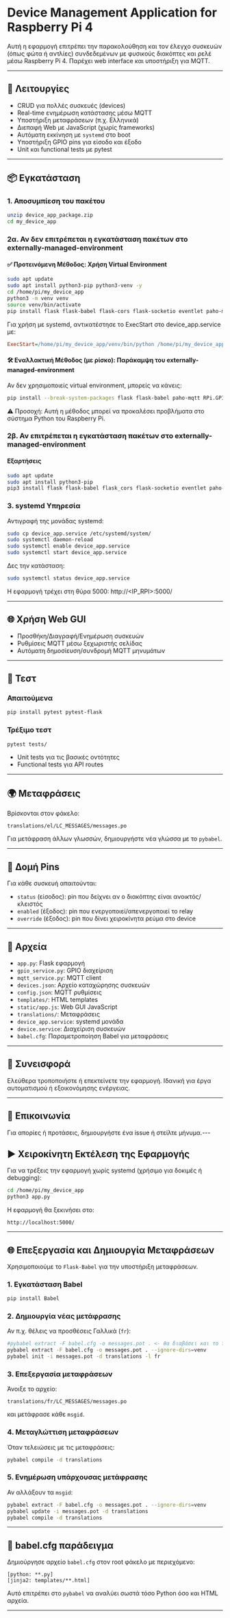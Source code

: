 # Device Management Application for Raspberry Pi 4

Αυτή η εφαρμογή επιτρέπει την παρακολούθηση και τον έλεγχο συσκευών (όπως φώτα ή αντλίες) συνδεδεμένων με φυσικούς διακόπτες και ρελέ μέσω Raspberry Pi 4. Παρέχει web interface και υποστήριξη για MQTT.

---

## 🔧 Λειτουργίες

- CRUD για πολλές συσκευές (devices)
- Real-time ενημέρωση κατάστασης μέσω MQTT
- Υποστήριξη μεταφράσεων (π.χ. Ελληνικά)
- Διεπαφή Web με JavaScript (χωρίς frameworks)
- Αυτόματη εκκίνηση με `systemd` στο boot
- Υποστήριξη GPIO pins για είσοδο και έξοδο
- Unit και functional tests με pytest

---

## 📦 Εγκατάσταση 

### 1. Αποσυμπίεση του πακέτου

```bash
unzip device_app_package.zip
cd my_device_app
```

### 2α. Αν δεν επιτρέπεται η εγκατάσταση πακέτων στο externally-managed-environment

#### ✅ Προτεινόμενη Μέθοδος: Χρήση Virtual Environment
```bash
sudo apt update
sudo apt install python3-pip python3-venv -y
cd /home/pi/my_device_app
python3 -m venv venv
source venv/bin/activate
pip install flask flask-babel flask-cors flask-socketio eventlet paho-mqtt RPi.GPIO 
```

Για χρήση με systemd, αντικατέστησε το ExecStart στο device_app.service με:
```ini
ExecStart=/home/pi/my_device_app/venv/bin/python /home/pi/my_device_app/app.py
```

#### 🛠 Εναλλακτική Μέθοδος (με ρίσκο): Παράκαμψη του externally-managed-environment
Αν δεν χρησιμοποιείς virtual environment, μπορείς να κάνεις:

```bash
pip install --break-system-packages flask flask-babel paho-mqtt RPi.GPIO
```
⚠️ Προσοχή: Αυτή η μέθοδος μπορεί να προκαλέσει προβλήματα στο σύστημα Python του Raspberry Pi.

### 2β. Αν επιτρέπεται η εγκατάσταση πακέτων στο externally-managed-environment

#### Εξαρτήσεις

```bash
sudo apt update
sudo apt install python3-pip
pip3 install flask flask-babel flask_cors flask-socketio eventlet paho-mqtt RPi.GPIO
```

### 3. systemd Υπηρεσία

Αντιγραφή της μονάδας systemd:

```bash
sudo cp device_app.service /etc/systemd/system/
sudo systemctl daemon-reload
sudo systemctl enable device_app.service
sudo systemctl start device_app.service
```

Δες την κατάσταση:

```bash
sudo systemctl status device_app.service
```

Η εφαρμογή τρέχει στη θύρα 5000:
http://<IP_RPI>:5000/

---

## 🌐 Χρήση Web GUI

- Προσθήκη/Διαγραφή/Ενημέρωση συσκευών
- Ρυθμίσεις MQTT μέσω ξεχωριστής σελίδας
- Αυτόματη δημοσίευση/συνδρομή MQTT μηνυμάτων

---

## 🧪 Τεστ

### Απαιτούμενα

```bash
pip install pytest pytest-flask
```

### Τρέξιμο τεστ

```bash
pytest tests/
```

- Unit tests για τις βασικές οντότητες
- Functional tests για API routes

---

## 🌍 Μεταφράσεις

Βρίσκονται στον φάκελο:
```
translations/el/LC_MESSAGES/messages.po
```

Για μετάφραση άλλων γλωσσών, δημιουργήστε νέα γλώσσα με το `pybabel`.

---

## 📝 Δομή Pins

Για κάθε συσκευή απαιτούνται:
- `status` (είσοδος): pin που δείχνει αν ο διακόπτης είναι ανοικτός/κλειστός
- `enabled` (έξοδος): pin που ενεργοποιεί/απενεργοποιεί το relay
- `override` (έξοδος): pin που δίνει χειροκίνητα ρεύμα στο device

---

## 📂 Αρχεία

- `app.py`: Flask εφαρμογή
- `gpio_service.py`: GPIO διαχείριση
- `mqtt_service.py`: MQTT client
- `devices.json`: Αρχείο καταχώρησης συσκευών
- `config.json`: MQTT ρυθμίσεις
- `templates/`: HTML templates
- `static/app.js`: Web GUI JavaScript
- `translations/`: Μεταφράσεις
- `device_app.service`: systemd μονάδα
- `device.service`: Διαχείριση συσκευών
- `babel.cfg`: Παραμετροποίηση Babel για μεταφράσεις

---

## 🤝 Συνεισφορά

Ελεύθερα τροποποιήστε ή επεκτείνετε την εφαρμογή. Ιδανική για έργα αυτοματισμού ή εξοικονόμησης ενέργειας.

---

## 📧 Επικοινωνία

Για απορίες ή προτάσεις, δημιουργήστε ένα issue ή στείλτε μήνυμα.---

## ▶️ Χειροκίνητη Εκτέλεση της Εφαρμογής

Για να τρέξεις την εφαρμογή χωρίς systemd (χρήσιμο για δοκιμές ή debugging):

```bash
cd /home/pi/my_device_app
python3 app.py
```

Η εφαρμογή θα ξεκινήσει στο:
```
http://localhost:5000/
```

---

## 🌐 Επεξεργασία και Δημιουργία Μεταφράσεων

Χρησιμοποιούμε το `Flask-Babel` για την υποστήριξη μεταφράσεων.

### 1. Εγκατάσταση Babel

```bash
pip install Babel
```

### 2. Δημιουργία νέας μετάφρασης

Αν π.χ. θέλεις να προσθέσεις Γαλλικά (`fr`):

```bash
#pybabel extract -F babel.cfg -o messages.pot . <- θα διαβάσει και το folder του python virtual environment (venv)
pybabel extract -F babel.cfg -o messages.pot . --ignore-dirs=venv
pybabel init -i messages.pot -d translations -l fr
```

### 3. Επεξεργασία μεταφράσεων

Άνοιξε το αρχείο:
```
translations/fr/LC_MESSAGES/messages.po
```
και μετάφρασε κάθε `msgid`.

### 4. Μεταγλώττιση μεταφράσεων

Όταν τελειώσεις με τις μεταφράσεις:

```bash
pybabel compile -d translations
```

### 5. Ενημέρωση υπάρχουσας μετάφρασης

Αν αλλάξουν τα `msgid`:

```bash
pybabel extract -F babel.cfg -o messages.pot . --ignore-dirs=venv
pybabel update -i messages.pot -d translations
pybabel compile -d translations
```

---

## 📁 babel.cfg παράδειγμα

Δημιούργησε αρχείο `babel.cfg` στον root φάκελο με περιεχόμενο:

```
[python: **.py]
[jinja2: templates/**.html]
```

Αυτό επιτρέπει στο `pybabel` να αναλύει σωστά τόσο Python όσο και HTML αρχεία.

---